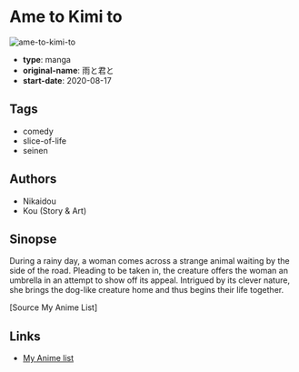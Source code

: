 # Ame to Kimi to

![ame-to-kimi-to](https://cdn.myanimelist.net/images/manga/3/241988.jpg)

-   **type**: manga
-   **original-name**: 雨と君と
-   **start-date**: 2020-08-17

## Tags

-   comedy
-   slice-of-life
-   seinen

## Authors

-   Nikaidou
-   Kou (Story & Art)

## Sinopse

During a rainy day, a woman comes across a strange animal waiting by the side of the road. Pleading to be taken in, the creature offers the woman an umbrella in an attempt to show off its appeal. Intrigued by its clever nature, she brings the dog-like creature home and thus begins their life together.

[Source My Anime List]

## Links

-   [My Anime list](https://myanimelist.net/manga/129418/Ame_to_Kimi_to)
